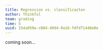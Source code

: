 ```yaml
---
title: Regression vs. classificaiton
author: Thinkful
team: grading
time: 5
uuid: 154a959a-c084-49d4-9a16-fdfd71448e0e
---
```


coming soon...
